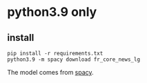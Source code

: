 # python3.9 only

## install
```
pip install -r requirements.txt
python3.9 -m spacy download fr_core_news_lg
```
The model comes from [spacy](https://spacy.io/).  